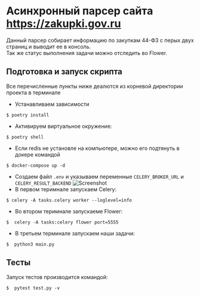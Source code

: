 # Асинхронный парсер сайта  https://zakupki.gov.ru

Данный парсер собирает информацию по закупкам 44-ФЗ с перых двух страниц и выводит ее в консоль.  
Так же статус выполнения задачи можно отследить во Flower.

## Подготовка и запуск скрипта
Все перечисленные пункты ниже деалются из корневой директории проекта в терминале

* Устанавливаем зависимости
```console
$ poetry install
```
* Активируем виртуальное окружение:
```console
$ poetry shell
```
* Если redis не установле на компьютере, можно его подтянуть в докере командой
```console
$ docker-compose up -d
```
* Создаем файл `.env` и указываем переменные `CELERY_BROKER_URL` и `CELERY_RESULT_BACKEND`
![Screenshot](https://github.com/valhallajazzy/goszakparser/blob/main/pictures/env.png)
* В первом теримнале запускаем Celery:
```console
$ celery -A tasks.celery worker --loglevel=info
```
* Во втором теримнале запускаеме Flower:
```console
$  celery -A tasks:celery flower port=5555
```
* В третьем терминале запускаем наши задачи:
```console
$  python3 main.py
```

## Тесты
Запуск тестов производится командой:
```console
$  pytest test.py -v
```